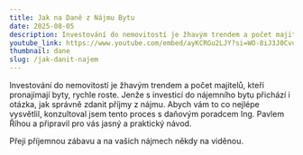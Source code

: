 ```yaml
---
title: Jak na Daně z Nájmu Bytu
date: 2025-08-05
description: Investování do nemovitostí je žhavým trendem a počet majitelů, kteří pronajímají byty, rychle roste. Jenže s investicí do nájemního bytu přichází i otázka, jak správně zdanit příjmy z nájmu. Abych vám to co nejlépe vysvětlil, konzultoval jsem tento proces s daňovým poradcem Ing. Pavlem Říhou a připravil pro vás jasný a praktický návod.
youtube_link: https://www.youtube.com/embed/ayKCRGu2LJY?si=WO-8iJ3J0CvuafPS
thumbnail: dane
slug: /jak-danit-najem
---
```


Investování do nemovitostí je žhavým trendem a počet majitelů, kteří pronajímají byty, rychle roste. Jenže s investicí do nájemního bytu přichází i otázka, jak správně zdanit příjmy z nájmu.  Abych vám to co nejlépe vysvětlil, konzultoval jsem tento proces s daňovým poradcem Ing. Pavlem Říhou a připravil pro vás jasný a praktický návod.

Přeji příjemnou zábavu a na vašich nájmech někdy na viděnou.
